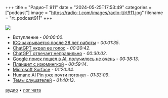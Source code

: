 +++
title = "Радио-Т 911"
date = "2024-05-25T17:53:49"
categories = ["podcast"]
image = "https://radio-t.com/images/radio-t/rt911.jpg"
filename = "rt_podcast911"
+++

![](https://radio-t.com/images/radio-t/rt911.jpg)

- Вступление - *00:00:00*.
- [ICQ закрывается после 28 лет работы](https://www.bleepingcomputer.com/news/software/icq-messenger-shuts-down-after-almost-28-years/) - *00:01:35*.
- [ChatGPT украл ее голос](https://www.nbcnews.com/tech/tech-news/scarlett-johansson-shocked-angered-openai-voice-rcna153180) - *00:20:42*.
- [ChatGPT отвечает неправильно](https://gizmodo.com/chatgpt-answers-wrong-programming-openai-52-study-1851499417) - *00:30:02*.
- [Google поиск пошел в AI, получилось не очень](https://arstechnica.com/information-technology/2024/05/googles-ai-overview-can-give-false-misleading-and-dangerous-answers/) - *00:38:13*.
- [Планшет с изюмингкой](https://daylightcomputer.com/) - *00:59:14*.
- [Microsoft Surface](https://www.theverge.com/2024/5/20/24160711/microsoft-surface-event-ai-windows-biggest-announcements) - *01:20:34*.
- [Humane AI Pin уже почти потонул](https://arstechnica.com/gadgets/2024/05/humane-ai-pin-founders-run-for-the-exits-one-month-after-launch/) - *01:33:09*.
- [Темы слушателей](https://radio-t.com/p/2024/05/21/prep-911/) - *01:40:13*.


[аудио](https://cdn.radio-t.com/rt_podcast911.mp3) • [лог чата](https://chat.radio-t.com/logs/radio-t-911.html)
<audio src="https://cdn.radio-t.com/rt_podcast911.mp3" preload="none"></audio>
